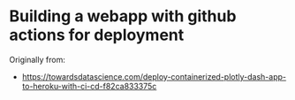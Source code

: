 # Building a webapp with github actions for deployment

Originally from:
- https://towardsdatascience.com/deploy-containerized-plotly-dash-app-to-heroku-with-ci-cd-f82ca833375c
